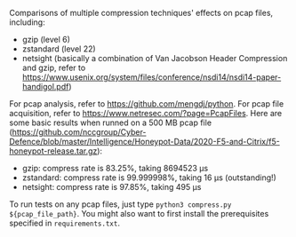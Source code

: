 Comparisons of multiple compression techniques' effects on pcap files, including:
* gzip (level 6)
* zstandard (level 22)
* netsight (basically a combination of Van Jacobson Header Compression and gzip, refer to https://www.usenix.org/system/files/conference/nsdi14/nsdi14-paper-handigol.pdf)

For pcap analysis, refer to https://github.com/mengdj/python.
For pcap file acquisition, refer to https://www.netresec.com/?page=PcapFiles.
Here are some basic results when runned on a 500 MB pcap file (https://github.com/nccgroup/Cyber-Defence/blob/master/Intelligence/Honeypot-Data/2020-F5-and-Citrix/f5-honeypot-release.tar.gz):
* gzip: compress rate is 83.25%, taking 8694523 μs
* zstandard: compress rate is 99.999998%, taking 16 μs (outstanding!)
* netsight: compress rate is 97.85%, taking 495 μs

To run tests on any pcap files, just type ``python3 compress.py ${pcap_file_path}``. You might also want to first install the prerequisites specified in ``requirements.txt``.
